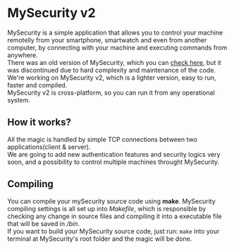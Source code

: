 # MySecurity v2
MySecurity is a simple application that allows you to control your machine remotelly from your smartphone, smartwatch and even from another computer, by connecting with your machine and executing commands from anywhere.<br>
There was an old version of MySecurity, which you can [check here](https://github.com/FelipeFTN/MySecurity/tree/v1), but it was discontinued due to hard complexity and maintenance of the code.<br>
We're working on MySecurity v2, which is a lighter version, easy to run, faster and compiled.<br>
MySecurity v2 is cross-platform, so you can run it from any operational system.

## How it works?
All the magic is handled by simple TCP connections between two applications(client & server).<br>
We are going to add new authentication features and security logics very soon, and a possibility to control multiple machines throught MySecurity.

## Compiling
You can compile your mySecurity source code using **make**. MySecurity compiling settings is all set up into _Makefile_, which is responsible by checking any change in source files and compiling it into a executable file that will be saved in */bin*.<br>
If you want to build your MySecurity source code, just run: ```make``` into your terminal at MySecurity's root folder and the magic will be done.
